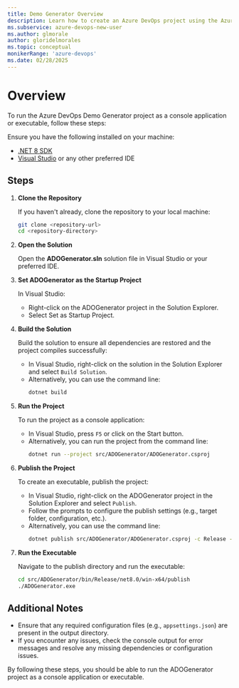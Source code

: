 ```yaml
---
title: Demo Generator Overview
description: Learn how to create an Azure DevOps project using the Azure DevOps Demo Generator.
ms.subservice: azure-devops-new-user
ms.author: glmorale
author: gloridelmorales
ms.topic: conceptual
monikerRange: 'azure-devops'
ms.date: 02/28/2025
---
```


# Overview

To run the Azure DevOps Demo Generator project as a console application or executable, follow these steps:

Ensure you have the following installed on your machine:

- [.NET 8 SDK](https://dotnet.microsoft.com/download/dotnet/8.0)
- [Visual Studio](https://visualstudio.microsoft.com/) or any other preferred IDE


## Steps

1. **Clone the Repository**

   If you haven't already, clone the repository to your local machine:

   ```sh
   git clone <repository-url>
   cd <repository-directory>
   ```

2. **Open the Solution**

   Open the **ADOGenerator.sln** solution file in Visual Studio or your preferred IDE.

3. **Set ADOGenerator as the Startup Project**

   In Visual Studio:

   - Right-click on the ADOGenerator project in the Solution Explorer.
   - Select Set as Startup Project.

4. **Build the Solution**

   Build the solution to ensure all dependencies are restored and the project compiles successfully:

   - In Visual Studio, right-click on the solution in the Solution Explorer and select `Build Solution`.
   - Alternatively, you can use the command line:
     ```sh
     dotnet build
     ```

5. **Run the Project**

   To run the project as a console application:

   - In Visual Studio, press `F5` or click on the Start button.
   - Alternatively, you can run the project from the command line:
     ```sh
     dotnet run --project src/ADOGenerator/ADOGenerator.csproj
     ```

6. **Publish the Project**

   To create an executable, publish the project:

   - In Visual Studio, right-click on the ADOGenerator project in the Solution Explorer and select `Publish`.
   - Follow the prompts to configure the publish settings (e.g., target folder, configuration, etc.).
   - Alternatively, you can use the command line:
     ```sh
     dotnet publish src/ADOGenerator/ADOGenerator.csproj -c Release -r win-x64 --self-contained
     ```

7. **Run the Executable**

   Navigate to the publish directory and run the executable:
   ```sh
   cd src/ADOGenerator/bin/Release/net8.0/win-x64/publish
   ./ADOGenerator.exe
   ```

## Additional Notes

- Ensure that any required configuration files (e.g., `appsettings.json`) are present in the output directory.
- If you encounter any issues, check the console output for error messages and resolve any missing dependencies or configuration issues.

By following these steps, you should be able to run the ADOGenerator project as a console application or executable.
